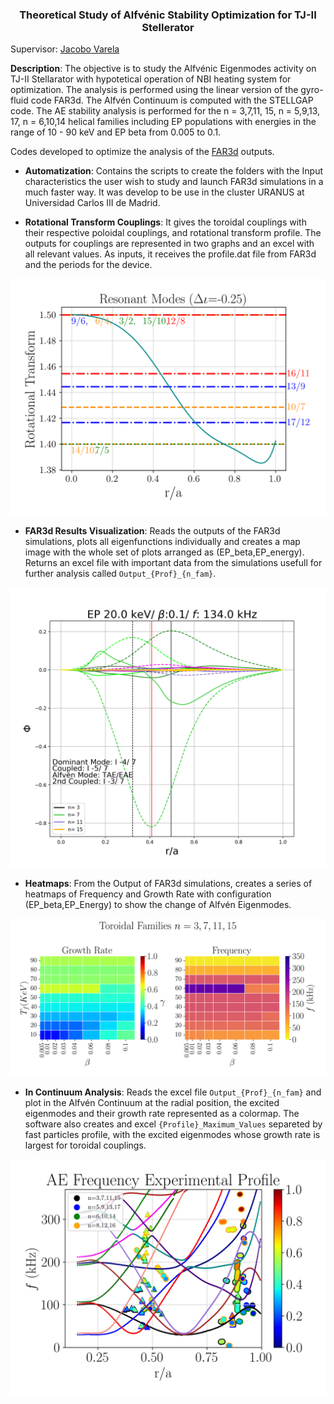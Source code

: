 <h3 align="center"> Theoretical Study of Alfvénic Stability Optimization for TJ-II Stellerator </h3> 

Supervisor: [Jacobo Varela](https://www.researchgate.net/profile/Jacobo-Varela)

**Description**: The objective is to study the Alfvénic Eigenmodes activity on TJ-II Stellarator with hypotetical operation of NBI heating system for optimization. The analysis is performed using the linear version of the gyro-fluid code FAR3d. The Alfvén Continuum is computed with the STELLGAP code. The AE stability analysis is performed
for the n = 3,7,11, 15, n = 5,9,13, 17, n = 6,10,14 helical families including EP populations with energies in the range of 10 - 90 keV and EP beta from 0.005 to
0.1.


Codes developed to optimize the analysis of the [FAR3d](https://e-archivo.uc3m.es/bitstream/handle/10016/34630/Noninear_NF_2021.pdf?sequence=1) outputs.

* **Automatization**: Contains the scripts to create the folders with the Input characteristics the user wish to study and launch FAR3d simulations in a much faster way. It was develop to be use in the cluster URANUS at Universidad Carlos III de Madrid.

* **Rotational Transform Couplings**: It gives the toroidal couplings with their respective poloidal couplings, and rotational transform profile. The outputs for couplings are represented in two graphs and an excel with all relevant values. As inputs, it receives the profile.dat file from FAR3d and the periods for the device.

<p align="center">
  
![Couplings](/Rotational%20Transform%20Couplings/Examples/delta_iota_-0.25_Resonant.png "Example for a 4 period stellarator with high shear.")
  
</p>

* **FAR3d Results Visualization**: Reads the outputs of the FAR3d simulations, plots all eigenfunctions individually and creates a map image with the whole set of plots arranged as (EP_beta,EP_energy). Returns an excel file with important data from the simulations usefull for further analysis called `Output_{Prof}_{n_fam}`.

<p align="center">
  
![Couplings](/FAR3d%20Results%20Visualization/Examples/20.0_0.1.png)
  
</p>

* **Heatmaps**: From the Output of FAR3d simulations, creates a series of heatmaps of Frequency and Growth Rate with configuration                                      (EP_beta,EP_Energy) to show the change of Alfvén Eigenmodes.
 
<p align="center">
  
![Couplings](/Heatmaps/Heatmaps_(n=3_7_11_15)_git.png)
  
</p>

* **In Continuum Analysis**: Reads the excel file `Output_{Prof}_{n_fam}` and plot in the Alfvén Continuum at the radial position, the excited eigenmodes and their growth rate represented as a colormap. The software also creates and excel `{Profile}_Maximum_Values` separeted by fast particles profile, with the excited eigenmodes whose growth rate is largest for toroidal couplings. 

<p align="center">
  
![Couplings](/In%20Continuum%20Analysis/Frequency_Experimental%20Profile_Analysis.jpg "Example for Alfvén Continuumw with AE activity found in FAR3d simulations.")
  
</p>

